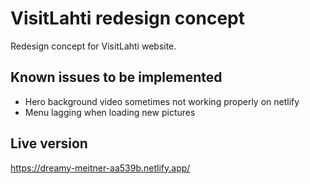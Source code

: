# VisitLahti redesign concept

Redesign concept for VisitLahti website.



## Known issues to be implemented

- Hero background video sometimes not working properly on netlify
- Menu lagging when loading new pictures




## Live version

https://dreamy-meitner-aa539b.netlify.app/

